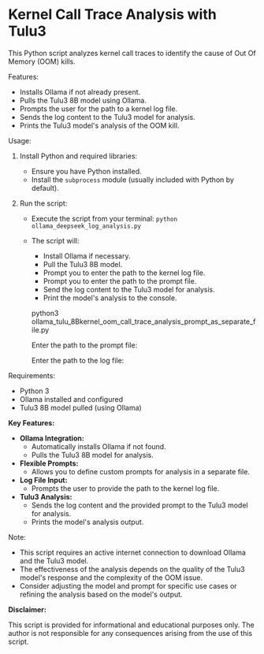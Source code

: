 # Kernel Call Trace Analysis with Tulu3

This Python script analyzes kernel call traces to identify the cause of Out Of Memory (OOM) kills. 

Features:

* Installs Ollama if not already present.
* Pulls the Tulu3 8B model using Ollama.
* Prompts the user for the path to a kernel log file.
* Sends the log content to the Tulu3 model for analysis.
* Prints the Tulu3 model's analysis of the OOM kill.

Usage:

1. Install Python and required libraries:
   - Ensure you have Python installed.
   - Install the `subprocess` module (usually included with Python by default).

2. Run the script:
   - Execute the script from your terminal: `python ollama_deepseek_log_analysis.py`
   - The script will:
      - Install Ollama if necessary.
      - Pull the Tulu3 8B model.
      - Prompt you to enter the path to the kernel log file.
      - Prompt you to enter the path to the prompt file.
      - Send the log content to the Tulu3 model for analysis.
      - Print the model's analysis to the console.
    
       python3 ollama_tulu_8Bkernel_oom_call_trace_analysis_prompt_as_separate_file.py
     
       Enter the path to the prompt file: <full path of the file>
       
       Enter the path to the log file: <full path of the file>

Requirements:

*   Python 3
*   Ollama installed and configured
*   Tulu3 8B model pulled (using Ollama)

**Key Features:**

* **Ollama Integration:** 
    * Automatically installs Ollama if not found.
    * Pulls the Tulu3 8B model for analysis.
* **Flexible Prompts:** 
    * Allows you to define custom prompts for analysis in a separate file.
* **Log File Input:** 
    * Prompts the user to provide the path to the kernel log file.
* **Tulu3 Analysis:**
    * Sends the log content and the provided prompt to the Tulu3 model for analysis.
    * Prints the model's analysis output.

Note:

*   This script requires an active internet connection to download Ollama and the Tulu3 model.
*   The effectiveness of the analysis depends on the quality of the Tulu3 model's response and the complexity of the OOM issue.
*   Consider adjusting the model and prompt for specific use cases or refining the analysis based on the model's output.

**Disclaimer:**

This script is provided for informational and educational purposes only. The author is not responsible for any consequences arising from the use of this script. 
